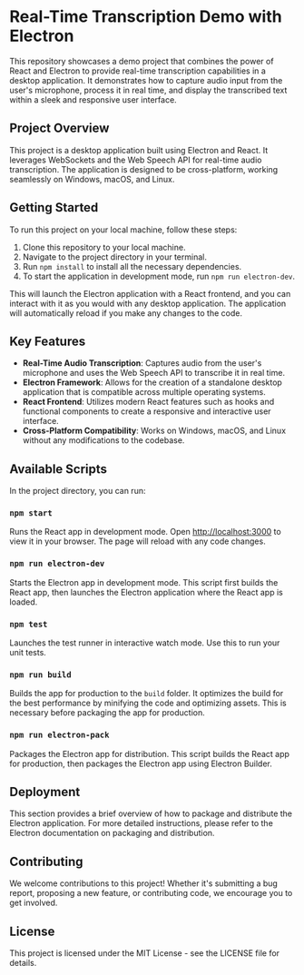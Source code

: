 # Real-Time Transcription Demo with Electron

This repository showcases a demo project that combines the power of React and Electron to provide real-time transcription capabilities in a desktop application. It demonstrates how to capture audio input from the user's microphone, process it in real time, and display the transcribed text within a sleek and responsive user interface.

## Project Overview

This project is a desktop application built using Electron and React. It leverages WebSockets and the Web Speech API for real-time audio transcription. The application is designed to be cross-platform, working seamlessly on Windows, macOS, and Linux.

## Getting Started

To run this project on your local machine, follow these steps:

1. Clone this repository to your local machine.
2. Navigate to the project directory in your terminal.
3. Run `npm install` to install all the necessary dependencies.
4. To start the application in development mode, run `npm run electron-dev`.

This will launch the Electron application with a React frontend, and you can interact with it as you would with any desktop application. The application will automatically reload if you make any changes to the code.

## Key Features

- **Real-Time Audio Transcription**: Captures audio from the user's microphone and uses the Web Speech API to transcribe it in real time.
- **Electron Framework**: Allows for the creation of a standalone desktop application that is compatible across multiple operating systems.
- **React Frontend**: Utilizes modern React features such as hooks and functional components to create a responsive and interactive user interface.
- **Cross-Platform Compatibility**: Works on Windows, macOS, and Linux without any modifications to the codebase.

## Available Scripts

In the project directory, you can run:

### `npm start`

Runs the React app in development mode. Open [http://localhost:3000](http://localhost:3000) to view it in your browser. The page will reload with any code changes.

### `npm run electron-dev`

Starts the Electron app in development mode. This script first builds the React app, then launches the Electron application where the React app is loaded.

### `npm test`

Launches the test runner in interactive watch mode. Use this to run your unit tests.

### `npm run build`

Builds the app for production to the `build` folder. It optimizes the build for the best performance by minifying the code and optimizing assets. This is necessary before packaging the app for production.

### `npm run electron-pack`

Packages the Electron app for distribution. This script builds the React app for production, then packages the Electron app using Electron Builder.

## Deployment

This section provides a brief overview of how to package and distribute the Electron application. For more detailed instructions, please refer to the Electron documentation on packaging and distribution.

## Contributing

We welcome contributions to this project! Whether it's submitting a bug report, proposing a new feature, or contributing code, we encourage you to get involved.

## License

This project is licensed under the MIT License - see the LICENSE file for details.

